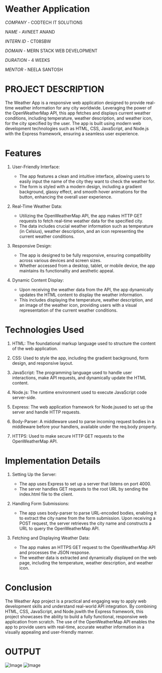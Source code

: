 # Weather Application #

*COMPANY* - CODTECH IT SOLUTIONS

*NAME* - AVNEET ANAND

*INTERN ID* - CT08SBW

*DOMAIN* - MERN STACK WEB DEVELOPMENT

*DURATION* - 4 WEEKS

*MENTOR* - NEELA SANTOSH

# PROJECT DESCRIPTION #

 The Weather App is a responsive web application designed to provide real-time weather information for any city worldwide. Leveraging the power of the OpenWeatherMap 
 API, this app fetches and displays current weather conditions, including temperature, weather description, and weather icon, for the city specified by the user. The 
 app is built using modern web development technologies such as HTML, CSS, JavaScript, and Node.js with the Express framework, ensuring a seamless user experience.

# Features #

1. User-Friendly Interface:
   - The app features a clean and intuitive interface, allowing users to easily input the name of the city they want to check the weather for.
   - The form is styled with a modern design, including a gradient background, glassy effect, and smooth hover animations for the button, enhancing the overall user 
     experience.

2. Real-Time Weather Data:
   - Utilizing the OpenWeatherMap API, the app makes HTTP GET requests to fetch real-time weather data for the specified city.
   - The data includes crucial weather information such as temperature (in Celsius), weather description, and an icon representing the current weather conditions.

3. Responsive Design:
   - The app is designed to be fully responsive, ensuring compatibility across various devices and screen sizes.
   - Whether accessed from a desktop, tablet, or mobile device, the app maintains its functionality and aesthetic appeal.

4. Dynamic Content Display:
   - Upon receiving the weather data from the API, the app dynamically updates the HTML content to display the weather information.
   - This includes displaying the temperature, weather description, and an image of the weather icon, providing users with a visual representation of the current 
     weather conditions.

# Technologies Used #

1. HTML: The foundational markup language used to structure the content of the web application.

2. CSS: Used to style the app, including the gradient background, form design, and responsive layout.

3. JavaScript: The programming language used to handle user interactions, make API requests, and dynamically update the HTML content.

4. Node.js: The runtime environment used to execute JavaScript code server-side.

5. Express: The web application framework for Node.jsused to set up the server and handle HTTP requests.

6. Body-Parser: A middleware used to parse incoming request bodies in a middleware before your handlers, available under the req.body property.

7. HTTPS: Used to make secure HTTP GET requests to the OpenWeatherMap API.

# Implementation Details #

1. Setting Up the Server:
   - The app uses Express to set up a server that listens on port 4000.
   - The server handles GET requests to the root URL by sending the index.html file to the client.

2. Handling Form Submissions:
   - The app uses body-parser to parse URL-encoded bodies, enabling it to extract the city name from the form submission. Upon receiving a POST request, the server 
     retrieves the city name and constructs a URL to query the OpenWeatherMap API.

3. Fetching and Displaying Weather Data:
   - The app makes an HTTPS GET request to the OpenWeatherMap API and processes the JSON response.
   -  The weather data is extracted and dynamically displayed on the web page, including the temperature, weather description, and weather icon.
  
# Conclusion #

 The Weather App project is a practical and engaging way to apply web development skills and understand real-world API integration. By combining HTML, CSS, JavaScript, 
 and Node.jswith the Express framework, this project showcases the ability to build a fully functional, responsive web application from scratch. The use of the 
 OpenWeatherMap API enables the app to provide users with real-time, accurate weather information in a visually appealing and user-friendly manner.

# OUTPUT #
   
   ![Image](https://github.com/user-attachments/assets/960d83d9-98a7-4891-9eb5-846eac8701cd)
   ![Image](https://github.com/user-attachments/assets/5ebf0031-3bca-4a7c-8709-fb89c5b0d314)
   
   
   
   
   
   
   
   
   

   


